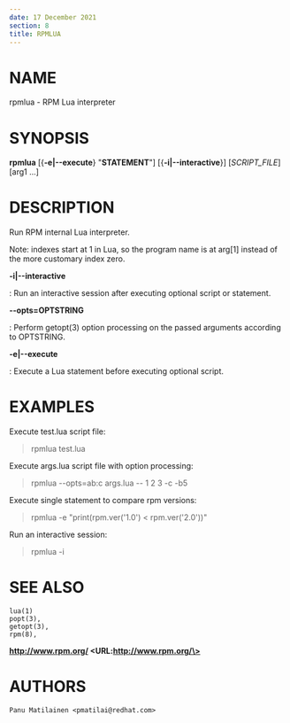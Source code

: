 ```yaml
---
date: 17 December 2021
section: 8
title: RPMLUA
---
```


NAME
====

rpmlua - RPM Lua interpreter

SYNOPSIS
========

**rpmlua** \[{**-e\|\--execute**} "**STATEMENT**"\] \[{**-i\|\--interactive**}\] \[*SCRIPT_FILE*\] \[arg1 ...\]

DESCRIPTION
===========

Run RPM internal Lua interpreter.

Note: indexes start at 1 in Lua, so the program name is at arg[1] instead
of the more customary index zero.

**-i\|\--interactive**

: Run an interactive session after executing optional script or statement.

**--opts=OPTSTRING**

: Perform getopt(3) option processing on the passed arguments according
  to OPTSTRING.

**-e\|\--execute**

: Execute a Lua statement before executing optional script.

EXAMPLES
========

Execute test.lua script file:

> rpmlua test.lua

Execute args.lua script file with option processing:

> rpmlua --opts=ab:c args.lua -- 1 2 3 -c -b5

Execute single statement to compare rpm versions:

> rpmlua -e "print(rpm.ver('1.0') < rpm.ver('2.0'))"

Run an interactive session:

> rpmlua -i

SEE ALSO
========

    lua(1)
    popt(3),
    getopt(3),
    rpm(8),


**http://www.rpm.org/ \<URL:http://www.rpm.org/\>**

AUTHORS
=======

    Panu Matilainen <pmatilai@redhat.com>

